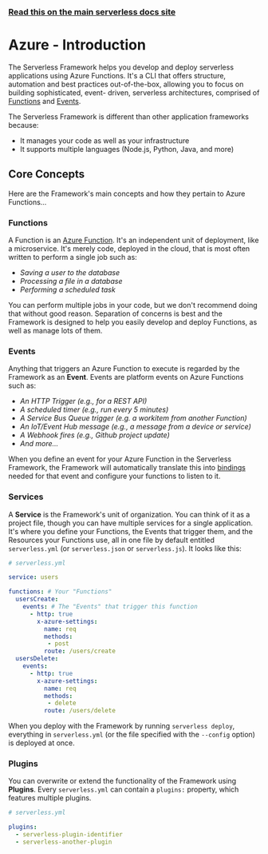 <!--
title: Serverless Framework - Azure Functions Guide - Introduction
menuText: Intro
menuOrder: 1
description: An introduction to using Azure Functions with the Serverless Framework.
layout: Doc
-->

<!-- DOCS-SITE-LINK:START automatically generated  -->
### [Read this on the main serverless docs site](https://www.serverless.com/framework/docs/providers/azure/guide/intro)
<!-- DOCS-SITE-LINK:END -->

# Azure - Introduction

The Serverless Framework helps you develop and deploy serverless applications
using Azure Functions. It's a CLI that offers structure, automation and best
practices out-of-the-box, allowing you to focus on building sophisticated, event-
driven, serverless architectures, comprised of [Functions](#functions) and
[Events](#events).

The Serverless Framework is different than other application frameworks because:
* It manages your code as well as your infrastructure
* It supports multiple languages (Node.js, Python, Java, and more)

## Core Concepts

Here are the Framework's main concepts and how they pertain to Azure Functions…

### Functions

A Function is an [Azure Function](https://docs.microsoft.com/en-us/azure/azure-functions/functions-reference).
It's an independent unit of deployment, like a microservice. It's merely code,
deployed in the cloud, that is most often written to perform a single job such
as:

* *Saving a user to the database*
* *Processing a file in a database*
* *Performing a scheduled task*

You can perform multiple jobs in your code, but we don't recommend doing that
without good reason. Separation of concerns is best and the Framework is designed
to help you easily develop and deploy Functions, as well as manage lots of them.

### Events

Anything that triggers an Azure Function to execute is regarded by the Framework
as an **Event**. Events are platform events on Azure Functions such as:

* *An HTTP Trigger (e.g., for a REST API)*
* *A scheduled timer (e.g., run every 5 minutes)*
* *A Service Bus Queue trigger (e.g. a workitem from another Function)*
* *An IoT/Event Hub message (e.g., a message from a device or service)*
* *A Webhook fires (e.g., Github project update)*
* *And more...*

When you define an event for your Azure Function in the Serverless Framework, the
Framework will automatically translate this into
[bindings](https://docs.microsoft.com/en-us/azure/azure-functions/functions-triggers-bindings)
needed for that event and configure your functions to listen to it.

### Services

A **Service** is the Framework's unit of organization. You can think of it as a
project file, though you can have multiple services for a single application.
It's where you define your Functions, the Events that trigger them, and the
Resources your Functions use, all in one file by default entitled `serverless.yml` (or
`serverless.json` or `serverless.js`). It looks like this:

```yml
# serverless.yml

service: users

functions: # Your "Functions"
  usersCreate:
    events: # The "Events" that trigger this function
      - http: true
        x-azure-settings:
          name: req
          methods:
           - post
          route: /users/create
  usersDelete:
    events:
      - http: true
        x-azure-settings:
          name: req
          methods:
           - delete
          route: /users/delete
```

When you deploy with the Framework by running `serverless deploy`, everything in
`serverless.yml` (or the file specified with the `--config` option) is deployed at once.

### Plugins

You can overwrite or extend the functionality of the Framework using **Plugins**.
Every `serverless.yml` can contain a `plugins:` property, which features multiple
plugins.

```yml
# serverless.yml

plugins:
  - serverless-plugin-identifier
  - serverless-another-plugin
```
